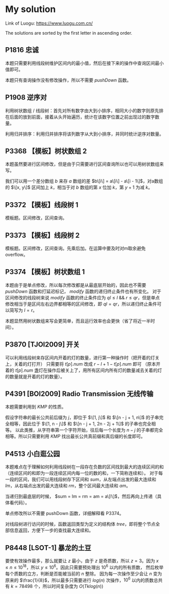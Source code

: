 # My solution

Link of Luogu: https://www.luogu.com.cn/

The solutions are sorted by the first letter in ascending order.

## P1816 忠诚
本题只需要利用线段树维护区间内的最小值，然后在接下来的操作中查询区间最小值即可。

本题只有查询操作没有修改操作，所以不需要 $pushDown$ 函数。

## P1908 逆序对
利用树状数组 / 线段树：首先对所有数字由大到小排序，相同大小的数字则原先排在后面的放到前面，接着从头开始遍历，统计在该数字位置之前出现过的数字数量。

利用归并排序：利用归并排序将该列数字从大到小排序，并同时统计逆序对数量。

## P3368 【模板】树状数组 2
本题虽然要进行区间修改，但是由于只需要进行区间查询所以也可以用树状数组来写。

我们可以用一个差分数组 $b$ 来存 $a$ 数组的差 $b\[i\] = a\[i\] - a\[i - 1\]$，对a数组的 $\[x, y\]$ 区间加上 $k$，相当于对 $b$ 数组的第 $x$ 位加 $k$，第 $y + 1$ 为减 $k$。

## P3372 【模板】线段树 1
模板题。区间修改，区间查询。

## P3373 【模板】线段树 2
模板题。区间修改，区间查询。先乘后加。在运算中要及时对m取余避免overflow。

## P3374 【模板】树状数组 1
本题由于是单点修改，所以每次修改都是从最底层开始的，因此也不需要 $pushDown$ 函数和打延迟标记， $modify$ 函数的递归终止条件也有所变化。
对于区间修改的线段树来说 $modify$ 函数的终止条件应为 $ql \le l$ && $r \le qr$，但是单点修改相当于是区间左右边界都相等的区间修改，即 $ql = qr$，所以递归终止条件可以简写为 $l = r$。

本题显然用树状数组来写会更简单，而且运行效率也会更快（省了将近一半时间）。

## P3870 [TJOI2009] 开关
可以利用线段树来存区间内开着的灯的数量，进行第一种操作时（把开着的灯关上，关着的灯打开）
只需要将 $t[p].num$ 改成 $r - l + 1 - t[p].num$ 即可
（原本开着的 $t[p].num$ 盏灯在操作后被关上了，用所有区间内所有灯的数量减去关着的灯的数量就是开着的灯的数量）。

## P4391 [BOI2009] Radio Transmission 无线传输
本题需要利用到 $KMP$ 的性质。

假设字符串的最长公共前后缀为 $j$，即位于 $\[1, j\]$ 和 $\[n - j + 1, n\]$ 的子串完全相等，因此位于 $\[1, n - j\]$ 和 $\[n - j + 1, 2n - 2j + 1\]$ 的子串也完全相等。
以此类推，从字符串第一个字符开始，往后每一个长度为 $n - j$ 的子串都完全相等。所以只需要利用 $KMP$ 找出最长公共真前缀和真后缀的长度即可。

## P4513 小白逛公园
本题难点在于理解如何利用线段树在一段存在负数的区间找到最大的连续区间的和（连续区间的和即为一段连续区间内每一位的数的和，一下简称连续和）。
对于每一段的区间，我们可以用线段树存下区间和 $sum$，从左端点出发的最大连续和 $lm$，从右端点出发的最大连续和 $rm$，整个区间最大连续和 $am$。

当递归到最底层的时候， $sum = lm = rm = am = a\[l\]$，然后再向上传递（具体看代码）。

单点修改所以不需要 pushDown 函数，详细解释看 P3374。

对线段树进行访问的时候，函数返回类型为定义的结构体 $tree$，即将整个节点全部信息返回，方便下一步的查找最大连续和。

## P8448 [LSOT-1] 暴龙的土豆
要使有效操作最多，那么就要让 $z$ 最小，由于 $z$ 是奇质数，所以 $z = 3$。因为 $x \le n \le 10^{18}$，所以 $y \le 10^6$。因此只需要预处理出 $10^6$ 以内的所有质数，
然后枚举每个质数的立方，判断是否能被当前的 $n$ 整除。
因为每一次操作至少会让 $n$ 变为原来的 $\frac{1}{8}$，所以最多只需要进行 $log(n)$ 次操作，$10^6$ 以内的质数总共有 $k = 78498$ 个，所以时间复杂度为 $O(Tklog(n))$
